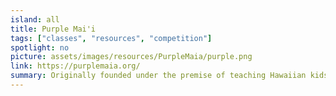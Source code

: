 ```yaml
---
island: all
title: Purple Mai'i
tags: ["classes", "resources", "competition"]
spotlight: no
picture: assets/images/resources/PurpleMaia/purple.png
link: https://purplemaia.org/
summary: Originally founded under the premise of teaching Hawaiian kids how to code, Purple Mai'a offers a mix of education, design+entrepreneurship, and local worksforce resources. There are classes in nature, culture, coding, and gaming, mostly targeted for kids 5th grade and older. Salesforce certification programs are offered for local entrepreneurs, as well as a local competition aimed at integrating technology into different sectors.
---
```

